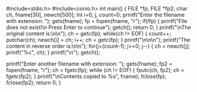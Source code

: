 #include<stdio.h>
#include<conio.h>
int main()
{
    FILE *fp;
    FILE *fp2;
    char ch, fname[30], newch[500];
    int i=0, j, count=0;
    printf("Enter the filename with extension: ");
    gets(fname);
    fp = fopen(fname, "r");
    if(!fp)
    {
        printf("File does not exist!\n Press Enter to continue");
        getch();
        return 0;
    }
    printf("\nThe original content is:\n\n");
    ch = getc(fp);
    while(ch != EOF)
    {
        count++;
        putchar(ch);
        newch[i] = ch;
        i++;
        ch = getc(fp);
    }
    printf("\n\n\n");
    printf("The content in reverse order is:\n\n");
    for(j=(count-1); j>=0; j--)
    {
        ch = newch[j];
        printf("%c", ch);
    }
    printf("\n");
    getch();

printf("Enter another filename with extension: ");
gets(fname);
fp2 = fopen(fname, "r");
ch = fgetc(fp);
   while (ch != EOF)
   {
      fputc(ch, fp2);
      ch = fgetc(fp2);
   }
   printf("\nContents copied to %s", fname);
   fclose(fp);
   fclose(fp2);
   return 0;
}
